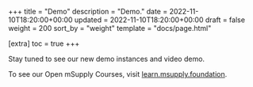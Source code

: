 +++
title = "Demo"
description = "Demo."
date = 2022-11-10T18:20:00+00:00
updated = 2022-11-10T18:20:00+00:00
draft = false
weight = 200
sort_by = "weight"
template = "docs/page.html"

[extra]
toc = true
+++

Stay tuned to see our new demo instances and video demo.

To see our Open mSupply Courses, visit [learn.msupply.foundation](https://learn.msupply.foundation).
